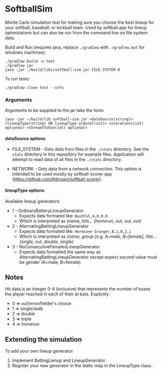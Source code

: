 # SoftballSim
Monte Carlo simulation tool for making sure you choose the best lineup for your softball, baseball, or kickball team. Used by softball.app for lineup optimizations but can also be run from the command line on file system data.

Build and Run (requires java, replace `./gradlew` with `./gradlew.bat` for windows machines):
```
./gradlew build -x test
./gradlew jar
java -jar ./build/libs/softball-sim.jar FILE_SYSTEM 0
```

To run tests:
```
./gradlew clean test --info
```

### Arguments

Arguments to be supplied to the jar take the form:
```
java -jar ~/build/lib softball-sim.jar <dataSource(string)> <lineupType(string) OR lineupType ordinal(int)> <iterations(int) optional> <threadsToUse(int) optional>
```

#### dataSource options

* FILE_SYSTEM - Gets data from files in the `./stats` directory. See the `stats` directory in this repository for example files. Application will attempt to read data of all files in the `./stats` directory.

* NETWORK - Gets data from a network connection. This option is intended to be used mostly by softball-scorer app (https://github.com/thbrown/softball-scorer).

#### lineupType options

Available lineup generators:
*  1 - OrdinaryBatteryLineupGenerator
   *  Expects data formated like: `Bashful,4,0,0,0`
   *  Which is interpreted as *(name, hits... (homerun, out, out, out)*
*  2 - AlternatingBattingLineupGenerator
   *  Expects data formated like: `Hermione Granger,B,1,0,2,1` 
   *  Which is interpreted as *(name, group \[e.g. A=male, B=female\], hits... (single, out, double, single)*
*  3 - NoConsecutiveFemalesLineupGenerator
   *  Expects data formatted the same way as AlternatingBattingLineupGenerator except expect second value must be gender (A=male, B=female)

## Notes

Hit data is an integer 0-4 (inclusive) that represents the number of bases the player reached in each of their at bats. Explicitly:
*  0 => out/error/fielder's choice
*  1 => single/walk
*  2 => double
*  3 => triple
*  4 => homerun
		
## Extending the simulation
To add your own lineup generator:
1. Implement BattingLienup and LineupGenerator.
1. Register your new generator in the static map in the LineupType class.
